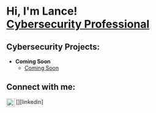 <h1>Hi, I'm Lance! <br/><a href="[https://www.linkedin.com/in/lance-lockett/]">Cybersecurity Professional</a></h1>

<h2>Cybersecurity Projects:</h2>

- <b>Coming Soon</b>
  - [Coming Soon](LinkGoesHere)



<h2> Connect with me:</h2> [<img align="left" alt="JoshMadakor | LinkedIn" width="22px" src="https://cdn.jsdelivr.net/npm/simple-icons@v3/icons/linkedin.svg" />][linkedin]

[linkedin]: [https://www.linkedin.com/in/lance-locket/]
